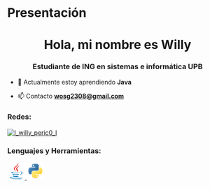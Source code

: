 # Presentación
<h1 align="center">Hola, mi nombre es Willy</h1>
<h3 align="center">Estudiante de ING en sistemas e informática UPB</h3>

- 🌱 Actualmente estoy aprendiendo **Java**

- 📫 Contacto **wosg2308@gmail.com**

<h3 align="left">Redes:</h3>
<p align="left">
<a href="https://instagram.com/l_willy_peric0_l" target="blank"><img align="center" src="https://raw.githubusercontent.com/rahuldkjain/github-profile-readme-generator/master/src/images/icons/Social/instagram.svg" alt="l_willy_peric0_l" height="30" width="40" /></a>
</p>

<h3 align="left">Lenguajes y Herramientas:</h3>
<p align="left"> <a href="https://www.java.com" target="_blank" rel="noreferrer"> <img src="https://raw.githubusercontent.com/devicons/devicon/master/icons/java/java-original.svg" alt="java" width="40" height="40"/> </a> <a href="https://www.python.org" target="_blank" rel="noreferrer"> <img src="https://raw.githubusercontent.com/devicons/devicon/master/icons/python/python-original.svg" alt="python" width="40" height="40"/> </a> </p>

